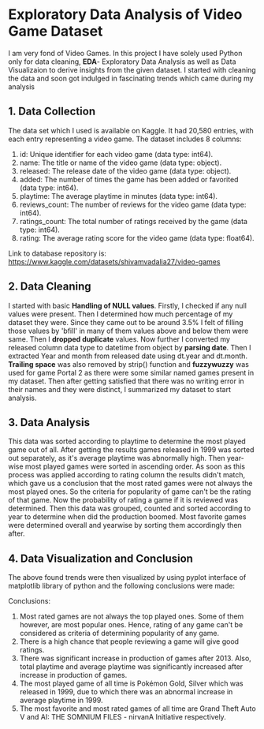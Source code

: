# Exploratory Data Analysis of Video Game Dataset
I am very fond of Video Games. In this project I have solely used Python only for data cleaning, **EDA**- Exploratory Data Analysis as well as Data Visualizaion
to derive insights from the given dataset. I started with cleaning the data and soon got indulged in fascinating trends which came during my analysis
## 1. Data Collection
The data set which I used is available on Kaggle. It had 20,580 entries, with each entry representing a video game. The dataset includes 8 columns:
1. id: Unique identifier for each video game (data type: int64).
2. name: The title or name of the video game (data type: object).
3. released: The release date of the video game (data type: object).
4. added: The number of times the game has been added or favorited (data type: int64).
5. playtime: The average playtime in minutes (data type: int64).
6. reviews_count: The number of reviews for the video game (data type: int64).
7. ratings_count: The total number of ratings received by the game (data type: int64).
8. rating: The average rating score for the video game (data type: float64). 

Link to database repository is: https://www.kaggle.com/datasets/shivamvadalia27/video-games

## 2. Data Cleaning
I started with basic **Handling of NULL values**. Firstly, I checked if any null values were present. Then I determined how much percentage of my
dataset they were. Since they came out to be around 3.5% I felt of filling those values by 'bfill' in many of them values above and below them were same.
Then I **dropped duplicate** values. Now further I converted my released column data type to datetime from object by **parsing date**.
Then I extracted Year and month from released date using dt.year and dt.month. **Trailing space** was also removed by strip() function and **fuzzywuzzy** was used for game
Portal 2 as there were some similar named games present in my dataset. Then after getting satisfied that there was no writing error in their names and they were 
distinct, I summarized my dataset to start analysis.

## 3. Data Analysis
This data was sorted according to playtime to determine the most played game out of all. After getting the results games released in 1999 was sorted out separately,
as it's average playtime was abnormally high. Then year-wise most played games were sorted in ascending order. As soon  as this process was applied according to
rating column the results didn't match, which gave us a conclusion that the most rated games were not always the most played ones. So the criteria for popularity
of game can't be the rating of that game. Now the probability of rating a game if it is reviewed was determined. Then this data was grouped, counted and sorted
according to year to determine when did the production boomed. Most favorite games were determined overall and yearwise by sorting them accordingly then after.

## 4. Data Visualization and Conclusion
The  above found trends were then visualized by using pyplot interface of matplotlib library of python and the following conclusions were made:

Conclusions:
1. Most rated games are not always the top played ones. Some of them however, are most popular ones. Hence, rating of any game
   can't be considered as criteria of determining popularity of any game.
2. There is a high chance that people reviewing a game will give good ratings.
3. There was significant increase in production of games after 2013. Also, total playtime and average playtime was significantly
   increased after increase in production of games.
4. The most played game of all time is Pokémon Gold, Silver which was released in 1999, due to which there was an abnormal
   increase in average playtime in 1999.
5. The most favorite and most rated games of all time are Grand Theft Auto V and AI: THE SOMNIUM FILES - nirvanA Initiative
   respectively.
